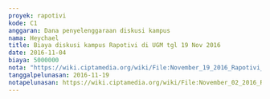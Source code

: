 ```yaml
---
proyek: rapotivi
kode: C1
anggaran: Dana penyelenggaraan diskusi kampus
nama: Heychael
title: Biaya diskusi kampus Rapotivi di UGM tgl 19 Nov 2016
date: 2016-11-04
biaya: 5000000
nota: "https://wiki.ciptamedia.org/wiki/File:November_19_2016_Rapotivi_C1_Surat_kesepahaman_diskusi_kampus_01.jpg"
tanggalpelunasan: 2016-11-19
notapelunasan: https://wiki.ciptamedia.org/wiki/File:November_02_2016_Rapotivi_C1_Diskusi_kampus_di_UGM.jpg
---
```


